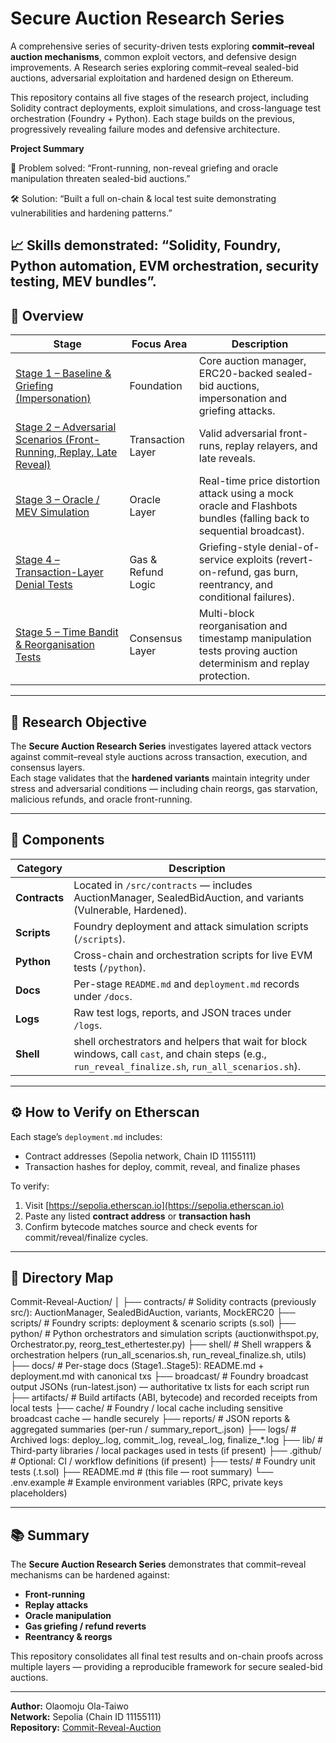 # Secure Auction Research Series

A comprehensive series of security-driven tests exploring **commit–reveal auction mechanisms**, common exploit vectors, and defensive design improvements. A Research series exploring commit–reveal sealed-bid auctions, adversarial exploitation and hardened design on Ethereum.

This repository contains all five stages of the research project, including Solidity contract deployments, exploit simulations, and cross-language test orchestration (Foundry + Python). Each stage builds on the previous, progressively revealing failure modes and defensive architecture.

**Project Summary**

🎯 Problem solved: “Front-running, non-reveal griefing and oracle manipulation threaten sealed-bid auctions.”

🛠 Solution: “Built a full on-chain & local test suite demonstrating vulnerabilities and hardening patterns.”

📈 Skills demonstrated: “Solidity, Foundry, Python automation, EVM orchestration, security testing, MEV bundles”.
---

## 🧩 Overview

| Stage | Focus Area | Description |
|-------|-------------|--------------|
| [Stage 1 – Baseline & Griefing (Impersonation)](https://github.com/Olaomojuolataiwo/Commit-Reveal-Auction/tree/main/docs/stage1) | Foundation | Core auction manager, ERC20-backed sealed-bid auctions, impersonation and griefing attacks. |
| [Stage 2 – Adversarial Scenarios (Front-Running, Replay, Late Reveal)](https://github.com/Olaomojuolataiwo/Commit-Reveal-Auction/tree/main/docs/stage2) | Transaction Layer | Valid adversarial front-runs, replay relayers, and late reveals. |
| [Stage 3 – Oracle / MEV Simulation](https://github.com/Olaomojuolataiwo/Commit-Reveal-Auction/tree/main/docs/stage3) | Oracle Layer | Real-time price distortion attack using a mock oracle and Flashbots bundles (falling back to sequential broadcast). |
| [Stage 4 – Transaction-Layer Denial Tests](https://github.com/Olaomojuolataiwo/Commit-Reveal-Auction/tree/main/docs/stage4) | Gas & Refund Logic | Griefing-style denial-of-service exploits (revert-on-refund, gas burn, reentrancy, and conditional failures). |
| [Stage 5 – Time Bandit & Reorganisation Tests](https://github.com/Olaomojuolataiwo/Commit-Reveal-Auction/tree/main/docs/stage5) | Consensus Layer | Multi-block reorganisation and timestamp manipulation tests proving auction determinism and replay protection. |

---

## 🧠 Research Objective

The **Secure Auction Research Series** investigates layered attack vectors against commit–reveal style auctions across transaction, execution, and consensus layers.  
Each stage validates that the **hardened variants** maintain integrity under stress and adversarial conditions — including chain reorgs, gas starvation, malicious refunds, and oracle front-running.

---

## 🧪 Components

| Category | Description |
|-----------|--------------|
| **Contracts** | Located in `/src/contracts` — includes AuctionManager, SealedBidAuction, and variants (Vulnerable, Hardened). |
| **Scripts** | Foundry deployment and attack simulation scripts (`/scripts`). |
| **Python** | Cross-chain and orchestration scripts for live EVM tests (`/python`). |
| **Docs** | Per-stage `README.md` and `deployment.md` records under `/docs`. |
| **Logs** | Raw test logs, reports, and JSON traces under `/logs`. |
| **Shell** | shell orchestrators and helpers that wait for block windows, call `cast`, and chain steps (e.g., `run_reveal_finalize.sh`, `run_all_scenarios.sh`).|
 
---

## ⚙️ How to Verify on Etherscan

Each stage’s `deployment.md` includes:
- Contract addresses (Sepolia network, Chain ID 11155111)
- Transaction hashes for deploy, commit, reveal, and finalize phases

To verify:
1. Visit [https://sepolia.etherscan.io](https://sepolia.etherscan.io)
2. Paste any listed **contract address** or **transaction hash**
3. Confirm bytecode matches source and check events for commit/reveal/finalize cycles.

---

## 🧾 Directory Map

Commit-Reveal-Auction/
│
├── contracts/ # Solidity contracts (previously src/): AuctionManager, SealedBidAuction, variants, MockERC20
├── scripts/ # Foundry scripts: deployment & scenario scripts (s.sol)
├── python/ # Python orchestrators and simulation scripts (auctionwithspot.py, Orchestrator.py, reorg_test_ethertester.py)
├── shell/ # Shell wrappers & orchestration helpers (run_all_scenarios.sh, run_reveal_finalize.sh, utils)
├── docs/ # Per-stage docs (Stage1..Stage5): README.md + deployment.md with canonical txs
├── broadcast/ # Foundry broadcast output JSONs (run-latest.json) — authoritative tx lists for each script run
├── artifacts/ # Build artifacts (ABI, bytecode) and recorded receipts from local tests
├── cache/ # Foundry / local cache including sensitive broadcast cache — handle securely
├── reports/ # JSON reports & aggregated summaries (per-run / summary_report_.json)
├── logs/ # Archived logs: deploy_.log, commit_.log, reveal_.log, finalize_*.log
├── lib/ # Third-party libraries / local packages used in tests (if present)
├── .github/ # Optional: CI / workflow definitions (if present)
├── tests/ # Foundry unit tests (.t.sol)
├── README.md # (this file — root summary)
└── .env.example # Example environment variables (RPC, private keys placeholders)

---

## 📚 Summary

The **Secure Auction Research Series** demonstrates that commit–reveal mechanisms can be hardened against:
- **Front-running**
- **Replay attacks**
- **Oracle manipulation**
- **Gas griefing / refund reverts**
- **Reentrancy & reorgs**

This repository consolidates all final test results and on-chain proofs across multiple layers — providing a reproducible framework for secure sealed-bid auctions.

---
**Author:** Olaomoju Ola-Taiwo  
**Network:** Sepolia (Chain ID 11155111)  
**Repository:** [Commit-Reveal-Auction](https://github.com/Olaomojuolataiwo/Commit-Reveal-Auction)


